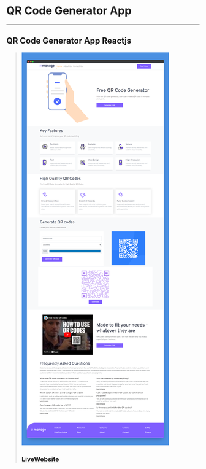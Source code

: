 # QR Code Generator App
---
QR Code Generator App Reactjs 
---
> ![Website](public/images/screenshotapp.png)
> ### [LiveWebsite](https://qrcodegenerater.netlify.app/)
